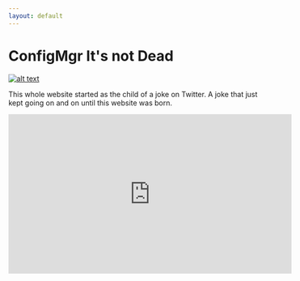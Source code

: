 ```yaml
---
layout: default
---
```


# ConfigMgr It's not Dead

[![alt text](https://raw.githubusercontent.com/JordanTheITGuy/IsConfigMGrDead/master/assets/images/MicrosoftLogopng.png)](https://www.youtube.com/embed/DnmnLr2NUXk?start=1105 "Brad Anderson - On ConfigMgr")


This whole website started as the child of a joke on Twitter. A joke that just kept going on and on until this website was born. 

<iframe width="560" height="315" src="https://www.youtube.com/embed/DnmnLr2NUXk?start=1105" frameborder="0" allowfullscreen></iframe>

